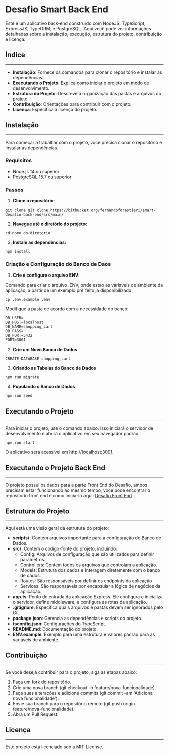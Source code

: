 # Desafio Smart Back End

Este é um aplicativo back-end construído com NodeJS, TypeScript, ExpressJS, TypeORM, e PostgreSQL. Aqui você pode ver informações detalhadas sobre a instalação, execução, estrutura do projeto, contribuição e licença.

## Índice
--------

* **Instalação**: Fornece os comandos para clonar o repositório e instalar as dependências.
* **Executando o Projeto**: Explica como iniciar o projeto em modo de desenvolvimento.
* **Estrutura do Projeto**: Descreve a organização das pastas e arquivos do projeto.
* **Contribuição**: Orientações para contribuir com o projeto.
* **Licença**: Especifica a licença do projeto.


## Instalação
------------

Para começar a trabalhar com o projeto, você precisa clonar o repositório e instalar as dependências.

### Requisitos

* Node.js 14 ou superior
* PostgreSQL 15.7 ou superior

### Passos

1. **Clone o repositório:**

`git clone git clone https://bitbucket.org/fernandoforastieri/smart-desafio-back-end/src/main/`

2. **Navegue até o diretório do projeto:**

`cd nome do diretorio`

3. **Instale as dependências:**

`npm install`

### Criação e Configuração do Banco de Daos

1. **Crie e configure o arquivo ENV:**

Comando para criar o arquivo .ENV, onde estao as variaveis de ambiente da aplicação, a partir de um exemplo pré feito ja disponibilizado

`cp .env.example .env`

Modifique a pasta de acordo com a necessidade do banco:

```
DB_USER=
DB_HOST=localhost
DB_NAME=shopping_cart
DB_PASS=
DB_PORT=5432
PORT=3001
```
2. **Crie um Novo Banco de Dados**

`CREATE DATABASE shopping_cart`

3. **Criando as Tabelas do Banco de Dados**

`npm run migrate`

4. **Populando o Banco de Dados**

`npm run seed`

## Executando o Projeto
------------

Para iniciar o projeto, use o comando abaixo. Isso iniciará o servidor de desenvolvimento e abrirá o aplicativo em seu navegador padrão.

`npm run start`

O aplicativo será acessível em http://localhost:3001.

## Executando o Projeto Back End
------------

O projeto possui os dados para a parte Front End do Desafio, ambos precisam estar funcionando ao mesmo tempo, voce pode encontrar o repositorio front end e como inicia-lo aqui: [Desafio Front End](https://bitbucket.org/fernandoforastieri/smart-desafio-front-end/src/main/)


## Estrutura do Projeto
---------------------

Aqui está uma visão geral da estrutura do projeto:

* **scripts/**: Contém arquivos importante para a configuração do Banco de Dados.
* **src/**: Contém o código-fonte do projeto, incluindo:
	+ Config: Arquivos de configuração que são utilizados para definir parâmetros.
	+ Controllers: Contem todos os arquivos que controlam a aplicação.
	+ Models: Estrutura dos dados e interagem diretamente com o banco de dados.
	+ Routes: São responsáveis por definir os endpoints da aplicação
	+ Services: São responsáveis por encapsular a lógica de negócios da aplicação.
* **app.ts**: Ponto de entrada da aplicação Express. Ele configura e inicializa o servidor, define middleware, e configura as rotas da aplicação.
* **.gitignore**: Especifica quais arquivos e pastas devem ser ignorados pelo Git.
* **package.json**: Gerencia as dependências e scripts do projeto.
* **tsconfig.json**: Configurações do TypeScript.
* **README.md**: Documentação do projeto.
* **ENV.example**: Exemplo para uma estrutura e valores padrão para as variáveis de ambiente.

## Contribuição
-------------

Se você deseja contribuir para o projeto, siga as etapas abaixo:

1. Faça um fork do repositório.
2. Crie uma nova branch (git checkout -b feature/nova-funcionalidade).
3. Faça suas alterações e adicione commits (git commit -am 'Adiciona nova funcionalidade').
4. Envie sua branch para o repositório remoto (git push origin feature/nova-funcionalidade).
5. Abra um Pull Request.

## Licença
---------

Este projeto está licenciado sob a MIT License.